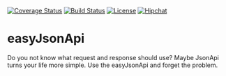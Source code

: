 [![Coverage Status](https://coveralls.io/repos/github/easyJsonApi/easyJsonApi/badge.svg?branch=master)](https://coveralls.io/github/easyJsonApi/easyJsonApi?branch=master)
[![Build Status](https://travis-ci.org/easyJsonApi/easyJsonApi.svg?branch=master)](https://travis-ci.org/easyJsonApi/easyJsonApi)
[![License](https://img.shields.io/badge/licence-Apache-blue.svg?style=flat)](https://opensource.org/licenses/Apache-2.0)
[![Hipchat](https://img.shields.io/badge/chat-Hipchat-green.svg?style=flat)](https://easy-json-api.hipchat.com)

# easyJsonApi
Do you not know what request and response should use? Maybe JsonApi turns your life more simple. Use the easyJsonApi and forget the problem. 
